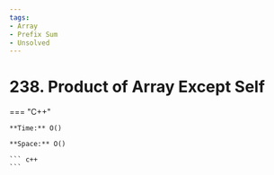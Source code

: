 ```yaml
---
tags:
- Array
- Prefix Sum
- Unsolved
---
```



# 238. Product of Array Except Self

=== "C++"

    **Time:** O()

    **Space:** O()

    ``` c++
    ```